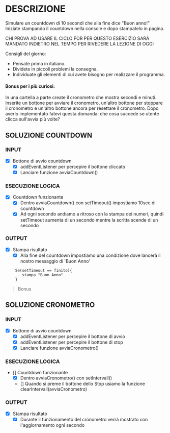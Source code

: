# DESCRIZIONE
Simulare un countdown di 10 secondi che alla fine dice "Buon anno!"
Iniziate stampando il countdown nella console e dopo stampatelo in pagina.

CHI PROVA AD USARE IL CICLO FOR PER QUESTO ESERCIZIO SARÀ MANDATO INDIETRO NEL TEMPO PER RIVEDERE LA LEZIONE DI OGGI 

Consigli del giorno:
* Pensate prima in italiano.
* Dividete in piccoli problemi la consegna.
* Individuate gli elementi di cui avete bisogno per realizzare il programma.

#### Bonus per i più curiosi:
In una cartella a parte create il cronometro che mostra secondi e minuti.
Inserite un bottone per avviare il cronometro, un'altro bottone per stoppare il cronometro e un'altro bottone ancora per resettare il cronometro.
Dopo averlo implementato fatevi questa domanda:
che cosa succede se utente clicca sull'avvia più volte?

## SOLUZIONE COUNTDOWN

### INPUT

- [X] Bottone di avvio countdown
    - [X] addEventListener per percepire il bottone cliccato
    - [X] Lanciare funzione avviaCountdown()

### ESECUZIONE LOGICA

- [X] Countdown funzionante
    - [X] Dentro avviaCountdown() con setTimeout() impostiamo 10sec di countdown
    - [X] Ad ogni secondo andiamo a ritroso con la stampa dei numeri, quindi setTimeout aumenta di un secondo mentre la scritta scende di un secondo

### OUTPUT

- [X] Stampa risultato
    - [X] Alla fine del countdown impostiamo una condizione dove lancerà il nostro messaggio di 'Buon Anno'
    ```
     Se(setTimeout == finito){
        stampa "Buon Anno"
     }
    
    ```

> Bonus

## SOLUZIONE CRONOMETRO

### INPUT

- [X] Bottone di avvio countdown
    - [X] addEventListener per percepire il bottone di avvio
    - [X] addEventListener per percepire il bottone di stop
    - [X] Lanciare funzione avviaCronometro()

### ESECUZIONE LOGICA

- [] Countdown funzionante
    - [X] Dentro avviaCronometro() con setIntervall()
    - [] Quando si preme il bottone dello Stop usiamo la funzione clearIntervall(avviaCronometro)

### OUTPUT

- [X] Stampa risultato
    - [X] Durante il funzionamento del cronometro verrà mostrato con l'aggiornamento ogni secondo